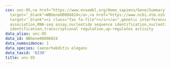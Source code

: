 ```yaml
---
csv: unc-95,<a href="https://www.ensembl.org/Homo_sapiens/Gene/Summary?db=core;g=WBGene00006824"
  target="_blank">WBGene00006824</a>,<a href="https://www.ncbi.nlm.nih.gov/pubmed/27496166"
  target="_blank"><i class="fas fa-file"></i></a>",genetic interference,functional
  association,RNA-seq assay,nucleotide sequence identification,nucleotide sequence
  identification,transcriptional regulation,up-regulates activity
data_alias: unc-95
data_id: WBGene00006824
data_numevidence: 1
data_species: Caenorhabditis elegans
data_taxid: '6239'
title: unc-95
---
```

